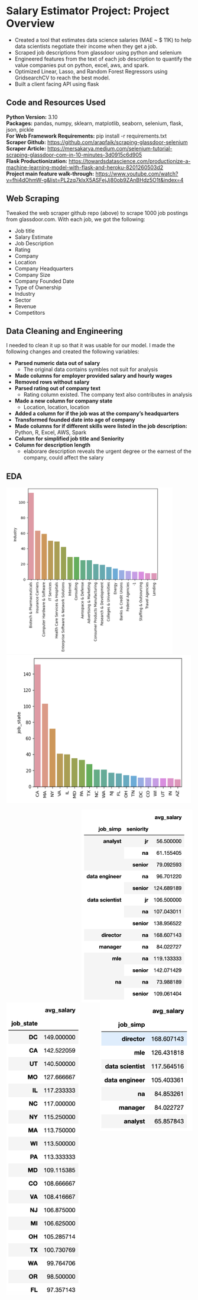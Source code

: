 # Salary Estimator Project: Project Overview

- Created a tool that estimates data science salaries (MAE ~ $ 11K) to help data scientists negotiate their income when they get a job.
- Scraped job descriptions from glassdoor using python and selenium
- Engineered features from the text of each job description to quantify the value companies put on python, excel, aws, and spark.
- Optimized Linear, Lasso, and Random Forest Regressors using GridsearchCV to reach the best model.
- Built a client facing API using flask

## Code and Resources Used

**Python Version:** 3.10 \
**Packages:** pandas, numpy, sklearn, matplotlib, seaborn, selenium, flask, json, pickle \
**For Web Framework Requirements:** pip install -r requirements.txt \
**Scraper Github:** https://github.com/arapfaik/scraping-glassdoor-selenium
**Scraper Article:** https://mersakarya.medium.com/selenium-tutorial-scraping-glassdoor-com-in-10-minutes-3d0915c6d905 \
**Flask Productionization:** https://towardsdatascience.com/productionize-a-machine-learning-model-with-flask-and-heroku-8201260503d2 \
**Project main feature walk-through:** https://www.youtube.com/watch?v=fhi4dOhmW-g&list=PL2zq7klxX5ASFejJj80ob9ZAnBHdz5O1t&index=4 

## Web Scraping

Tweaked the web scraper github repo (above) to scrape 1000 job postings from glassdoor.com. With each job, we got the following:
- Job title
- Salary Estimate
- Job Description
- Rating
- Company
- Location
- Company Headquarters
- Company Size
- Company Founded Date
- Type of Ownership
- Industry
- Sector
- Revenue
- Competitors

## Data Cleaning and Engineering

I needed to clean it up so that it was usable for our model. I made the following changes and created the following variables:

- **Parsed numeric data out of salary**
  - The original data contains symbles not suit for analysis
- **Made columns for employer provided salary and hourly wages**
- **Removed rows without salary**
- **Parsed rating out of company text**
  - Rating column existed. The company text also contributes in analysis
- **Made a new column for company state**
  - Location, location, location
- **Added a column for if the job was at the company’s headquarters**
- **Transformed founded date into age of company**
- **Made columns for if different skills were listed in the job description:** Python, R, Excel, AWS, Spark
- **Column for simplified job title and Seniority**
- **Column for description length**
  - elaborare description reveals the urgent degree or the earnest of the company, could affect the salary

## EDA
<p >
<img src="https://github.com/JazenH/ds_first_proj/blob/main/Industry.png" width="450" height="450" />
<img src="https://github.com/JazenH/ds_first_proj/blob/main/Job_state.png" width="500" height="400" />
</p>





<p >
  <img src="https://github.com/JazenH/ds_first_proj/blob/main/pivot_1.png" alt="Alt Text" style="float:right" width="300"/>
  <img src="https://github.com/JazenH/ds_first_proj/blob/main/pivot_2.png" alt="Alt Text" style="float:right" width="250"/>

  <img src="https://github.com/JazenH/ds_first_proj/blob/main/salary_state_top20.png" alt="Alt Text" style="float:left" width="200"/>

</p>




